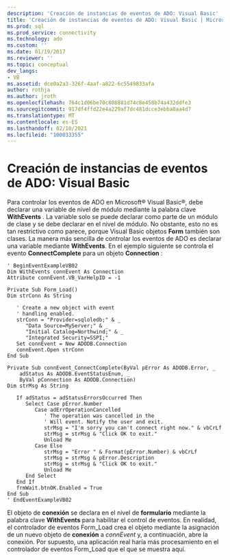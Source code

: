```yaml
---
description: 'Creación de instancias de eventos de ADO: Visual Basic'
title: 'Creación de instancias de eventos de ADO: Visual Basic | Microsoft Docs'
ms.prod: sql
ms.prod_service: connectivity
ms.technology: ado
ms.custom: ''
ms.date: 01/19/2017
ms.reviewer: ''
ms.topic: conceptual
dev_langs:
- VB
ms.assetid: dce0a2a3-326f-4aaf-a822-6c5549833afa
author: rothja
ms.author: jroth
ms.openlocfilehash: 764c1d06be70c808881d74c8e458b74a432ddfe3
ms.sourcegitcommit: 917df4ffd22e4a229af7dc481dcce3ebba0aa4d7
ms.translationtype: MT
ms.contentlocale: es-ES
ms.lasthandoff: 02/10/2021
ms.locfileid: "100033355"
---
```

# <a name="ado-event-instantiation-visual-basic"></a>Creación de instancias de eventos de ADO: Visual Basic
Para controlar los eventos de ADO en Microsoft® Visual Basic®, debe declarar una variable de nivel de módulo mediante la palabra clave **WithEvents** . La variable solo se puede declarar como parte de un módulo de clase y se debe declarar en el nivel de módulo. No obstante, esto no es tan restrictivo como parece, porque Visual Basic objetos **Form** también son clases. La manera más sencilla de controlar los eventos de ADO es declarar una variable mediante **WithEvents**. En el ejemplo siguiente se controla el evento **ConnectComplete** para un objeto **Connection** :  
  
```  
' BeginEventExampleVB02  
Dim WithEvents connEvent As Connection  
Attribute connEvent.VB_VarHelpID = -1  
  
Private Sub Form_Load()  
Dim strConn As String  
  
   ' Create a new object with event  
   ' handling enabled.  
   strConn = "Provider=sqloledb;" & _  
      "Data Source=MyServer;" & _  
      "Initial Catalog=Northwind;" & _  
      "Integrated Security=SSPI;"  
   Set connEvent = New ADODB.Connection  
   connEvent.Open strConn  
End Sub  
  
Private Sub connEvent_ConnectComplete(ByVal pError As ADODB.Error, _  
    adStatus As ADODB.EventStatusEnum, _  
    ByVal pConnection As ADODB.Connection)  
Dim strMsg As String  
  
   If adStatus = adStatusErrorsOccurred Then  
      Select Case pError.Number  
         Case adErrOperationCancelled  
            ' The operation was cancelled in the  
            ' Will event. Notify the user and exit.  
            strMsg = "I'm sorry you can't connect right now." & vbCrLf  
            strMsg = strMsg & "Click OK to exit."  
            Unload Me  
         Case Else  
            strMsg = "Error " & Format(pError.Number) & vbCrLf  
            strMsg = strMsg & pError.Description  
            strMsg = strMsg & "Click OK to exit."  
            Unload Me  
      End Select  
   End If  
   frmWait.btnOK.Enabled = True  
End Sub  
' EndEventExampleVB02  
```  
  
 El objeto de **conexión** se declara en el nivel de **formulario** mediante la palabra clave **WithEvents** para habilitar el control de eventos. En realidad, el controlador de eventos Form_Load crea el objeto mediante la asignación de un nuevo objeto de **conexión** a *connEvent* y, a continuación, abre la conexión. Por supuesto, una aplicación real haría más procesamiento en el controlador de eventos Form_Load que el que se muestra aquí.
